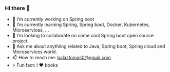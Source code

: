 ### Hi there 👋


- 🔭 I’m currently working on Spring boot 
- 🌱 I’m currently learning Spring, Spring boot, Docker, Kubernetes, Microservices, ...
- 👯 I’m looking to collaborate on some cool Spring boot open source project.
- 💬 Ask me about anythiing related to Java, Spring boot, Spring cloud and Microservices world.
- 📫 How to reach me: balaztomas0@gmail.com
- ⚡ Fun fact: I :heart: books

